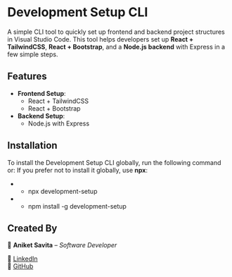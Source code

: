 # Development Setup CLI

A simple CLI tool to quickly set up frontend and backend project structures in Visual Studio Code. This tool helps developers set up **React + TailwindCSS**, **React + Bootstrap**, and a **Node.js backend** with Express in a few simple steps.

## Features

- **Frontend Setup**:
  - React + TailwindCSS
  - React + Bootstrap
- **Backend Setup**:
  - Node.js with Express

## Installation

To install the Development Setup CLI globally, run the following command or:
If you prefer not to install it globally, use **npx**:

- - npx development-setup

- - npm install -g development-setup

## Created By  

👤 **Aniket Savita** – *Software Developer*  

🔗 [LinkedIn](www.linkedin.com/in/aniket07013)  
🔗 [GitHub](https://github.com/Aniket-8719)  

